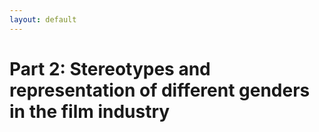 ```yaml
---
layout: default
---
```


# Part 2: Stereotypes and representation of different genders in the film industry
